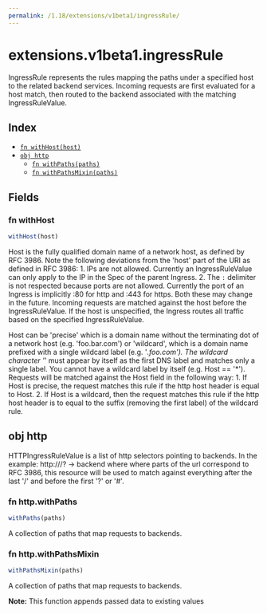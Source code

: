 ```yaml
---
permalink: /1.18/extensions/v1beta1/ingressRule/
---
```


# extensions.v1beta1.ingressRule

IngressRule represents the rules mapping the paths under a specified host to the related backend services. Incoming requests are first evaluated for a host match, then routed to the backend associated with the matching IngressRuleValue.

## Index

* [`fn withHost(host)`](#fn-withhost)
* [`obj http`](#obj-http)
  * [`fn withPaths(paths)`](#fn-httpwithpaths)
  * [`fn withPathsMixin(paths)`](#fn-httpwithpathsmixin)

## Fields

### fn withHost

```ts
withHost(host)
```

Host is the fully qualified domain name of a network host, as defined by RFC 3986. Note the following deviations from the 'host' part of the URI as defined in RFC 3986: 1. IPs are not allowed. Currently an IngressRuleValue can only apply to
   the IP in the Spec of the parent Ingress.
2. The `:` delimiter is not respected because ports are not allowed.
	  Currently the port of an Ingress is implicitly :80 for http and
	  :443 for https.
Both these may change in the future. Incoming requests are matched against the host before the IngressRuleValue. If the host is unspecified, the Ingress routes all traffic based on the specified IngressRuleValue.

Host can be 'precise' which is a domain name without the terminating dot of a network host (e.g. 'foo.bar.com') or 'wildcard', which is a domain name prefixed with a single wildcard label (e.g. '*.foo.com'). The wildcard character '*' must appear by itself as the first DNS label and matches only a single label. You cannot have a wildcard label by itself (e.g. Host == '*'). Requests will be matched against the Host field in the following way: 1. If Host is precise, the request matches this rule if the http host header is equal to Host. 2. If Host is a wildcard, then the request matches this rule if the http host header is to equal to the suffix (removing the first label) of the wildcard rule.

## obj http

HTTPIngressRuleValue is a list of http selectors pointing to backends. In the example: http://<host>/<path>?<searchpart> -> backend where where parts of the url correspond to RFC 3986, this resource will be used to match against everything after the last '/' and before the first '?' or '#'.

### fn http.withPaths

```ts
withPaths(paths)
```

A collection of paths that map requests to backends.

### fn http.withPathsMixin

```ts
withPathsMixin(paths)
```

A collection of paths that map requests to backends.

**Note:** This function appends passed data to existing values